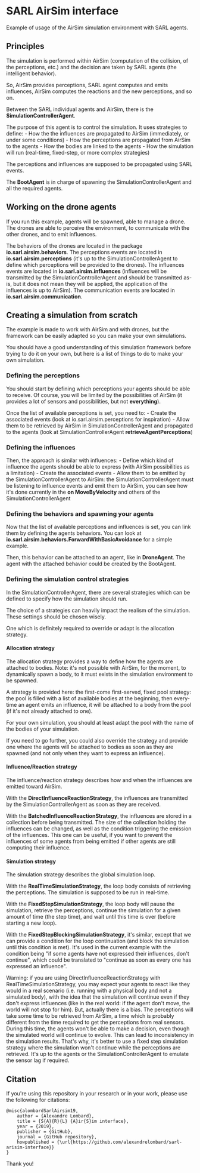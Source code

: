 # SARL AirSim interface

Example of usage of the AirSim simulation environment with SARL agents.

## Principles

The simulation is performed within AirSim (computation of the collision, of the perceptions, etc.) and
the decision are taken by SARL agents (the intelligent behavior).

So, AirSim provides perceptions, SARL agent computes and emits influences, AirSim computes the reactions and the new perceptions,
and so on. 

Between the SARL individual agents and AirSim, there is the **SimulationControllerAgent**.

The purpose of this agent is to control the simulation. It uses strategies to define:
	- How the the influences are propagated to AirSim (immediately, or under some conditions)
	- How the perceptions are propagated from AirSim to the agents
	- How the bodies are linked to the agents
	- How the simulation will run (real-time, fixed-step, or more complex strategies)
	
The perceptions and influences are supposed to be propagated using SARL events.

The **BootAgent** is in charge of spawning the SimulationControllerAgent and all the required agents. 

## Working on the drone agents

If you run this example, agents will be spawned, able to manage a drone.
The drones are able to perceive the environment, to communicate with the other drones, and to emit influences.

The behaviors of the drones are located in the package **io.sarl.airsim.behaviors**.
The perceptions events are located in **io.sarl.airsim.perceptions** (it's up to the SimulationControllerAgent
to define which perceptions will be provided to the drones).
The influences events are located in **io.sarl.airsim.influences** (influences will be transmitted by
the SimulationControllerAgent and should be transmitted as-is, but it does not mean they will be applied,
the application of the influences is up to AirSim).
The communication events are located in **io.sarl.airsim.communication**.

## Creating a simulation from scratch

The example is made to work with AirSim and with drones, but the framework can be easily adapted so
you can make your own simulations.

You should have a good understanding of this simulation framework before trying to do it on your own,
but here is a list of things to do to make your own simulation. 

### Defining the perceptions

You should start by defining which perceptions your agents should be able to receive.
Of course, you will be limited by the possibilities of AirSim (it provides a lot of sensors and possibilities, but not __everything__).

Once the list of available perceptions is set, you need to:
	- Create the associated events (look at io.sarl.airsim.perceptions for inspiration)
	- Allow them to be retrieved by AirSim in SimulationControllerAgent and propagated to the agents (look at
	  SimulationControllerAgent **retrieveAgentPerceptions**)

### Defining the influences

Then, the approach is similar with influences:
	- Define which kind of influence the agents should be able to express (with AirSim possibilities as a limitation)
	- Create the associated events
	- Allow them to be emitted by the SimulationControllerAgent to AirSim: the SimulationControllerAgent must be listening
	  to influence events and emit them to AirSim, you can see how it's done currently in the **on MoveByVelocity** and others
	  of the SimulationControllerAgent 

### Defining the behaviors and spawning your agents

Now that the list of available perceptions and influences is set, you can link them by defining the agents
behaviors. You can look at **io.sarl.airsim.behaviors.ForwardWithBasicAvoidance** for a simple example.

Then, this behavior can be attached to an agent, like in **DroneAgent**.
The agent with the attached behavior could be created by the BootAgent.

### Defining the simulation control strategies

In the SimulationControllerAgent, there are several strategies which can be defined to specify how the simulation should run.

The choice of a strategies can heavily impact the realism of the simulation. These settings should be chosen wisely.

One which is definitely required to override or adapt is the allocation strategy.

#### Allocation strategy

The allocation strategy provides a way to define how the agents are attached to bodies.
Note: it's not possible with AirSim, for the moment, to dynamically spawn a body, to it must exists in the simulation environment to
be spawned.

A strategy is provided here: the first-come first-served, fixed pool strategy: the pool is filled with a list of available bodies
at the beginning, then every-time an agent emits an influence, it will be attached to a body from the pool (if it's not already
attached to one).

For your own simulation, you should at least adapt the pool with the name of the bodies of your simulation.

If you need to go further, you could also override the strategy and provide one where the agents will be attached to bodies
as soon as they are spawned (and not only when they want to express an influence).

#### Influence/Reaction strategy

The influence/reaction strategy describes how and when the influences are emitted toward AirSim.

With the **DirectInfluenceReactionStrategy**, the influences are transmitted by the SimulationControllerAgent as soon as they are received.

With the **BatchedInfluenceReactionStrategy**, the influences are stored in a collection before being transmitted. The size of the 
collection holding the influences can be changed, as well as the condition triggering the emission of the influences. This one can
be useful, if you want to prevent the influences of some agents from being emitted if other agents are still computing their influence. 

#### Simulation strategy

The simulation strategy describes the global simulation loop.

With the **RealTimeSimulationStrategy**, the loop body consists of retrieving the perceptions. The simulation is supposed to be run in real-time.

With the **FixedStepSimulationStrategy**, the loop body will pause the simulation, retrieve the perceptions, continue the simulation
for a given amount of time (the step time), and wait until this time is over (before starting a new loop).

With the **FixedStepBlockingSimulationStrategy**, it's similar, except that we can provide a condition for the loop continuation (and 
block the simulation until this condition is met).
It's used in the current example with the condition being "if some agents have not expressed their influences, don't continue", which could be
translated to "continue as soon as every one has expressed an influence".

Warning: if you are using DirectInfluenceReactionStrategy with RealTimeSimulationStrategy, you may expect your agents to react like they would
in a real scenario (i.e. running with a physical body and not a simulated body), with the idea that the simulation will continue even if
they don't express influences (like in the real world: if the agent don't move, the world will not stop for him). But, actually there is a bias.
The perceptions will take some time to be retrieved from AirSim, a time which is probably different from the time required to get the perceptions
from real sensors. During this time, the agents won't be able to make a decision, even though the simulated world will continue to evolve.
This can lead to inconsistency in the simulation results. That's why, it's better to use a fixed step simulation strategy where the simulation
won't continue while the perceptions are retrieved. It's up to the agents or the SimulationControllerAgent to emulate the sensor lag if required.

## Citation

If you're using this repository in your research or in your work, please use the following for citations:

    @misc{alombardSarlAirsim19,
        author = {Alexandre Lombard},
        title = {S{A}{R}{L} {A}ir{S}im interface},
        year = {2019},
        publisher = {GitHub},
        journal = {GitHub repository},
        howpublished = {\url{https://github.com/alexandrelombard/sarl-arisim-interface}}
    }

Thank you!
